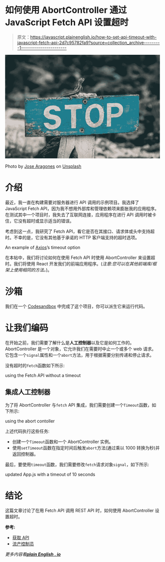 # 如何使用 AbortController 通过 JavaScript Fetch API 设置超时

> 原文：<https://javascript.plainenglish.io/how-to-set-api-timeout-with-javascript-fetch-api-2d7c95782fa9?source=collection_archive---------1----------------------->

![](img/6fdc287840f6393834ac42163875eea9.png)

Photo by [Jose Aragones](https://unsplash.com/@jodaarba?utm_source=unsplash&utm_medium=referral&utm_content=creditCopyText) on [Unsplash](https://unsplash.com/s/photos/stop?utm_source=unsplash&utm_medium=referral&utm_content=creditCopyText)

# 介绍

最近，我一直在构建需要对服务器进行 API 调用的示例项目。我选择了 JavaScript Fetch API，因为我不想用外部库和管理依赖项来膨胀我的应用程序。在测试其中一个项目时，我失去了互联网连接，应用程序在进行 API 调用时被卡住，它没有超时或显示适当的错误。

考虑到这一点，我研究了 Fetch API，看它是否在其接口、请求体或头中支持超时。不幸的是，它没有其他基于承诺的 HTTP 客户端支持的超时选项。

An example of [Axios](https://axios-http.com/)’s timeout option

在本帖中，我们将讨论如何在使用 Fetch API 时使用 AbortController 来设置超时。我们将使用 React 开发我们的前端应用程序。(*注意:您可以在其他前端库/框架上使用相同的方法。*)。

# 沙箱

我们在一个 [Codesandbox](https://codesandbox.io/s/magical-wave-53dgk?file=/src/App.js:173-217) 中完成了这个项目，你可以派生它来运行代码。

# 让我们编码

在开始之前，我们需要了解什么是**人工控制器**以及它是如何工作的。AbortController 是一个对象，它允许我们在需要时中止一个或多个 web 请求。它包含一个`signal`属性和一个`abort`方法，用于根据需要分别传递和停止请求。

没有超时的`fetch`函数如下所示:

using the Fetch API without a timeout

## **集成人工控制器**

为了将 AbortController 与`fetch` API 集成，我们需要创建一个`Timeout`函数，如下所示:

using the abort contoller

上述代码执行这些任务:

*   创建一个`Timeout`函数和一个 AbortController 实例。
*   使用`setTimeout`函数在指定时间后触发`abort`方法(通过乘以 1000 转换为秒)并返回控制器。

最后，要使用`timeout`函数，我们需要修改`fetch`请求对象`signal`，如下所示:

updated App.js with a timeout of 10 seconds

# 结论

这篇文章讨论了在用 Fetch API 调用 REST API 时，如何使用 AbortController 设置超时。

**参考:**

*   [获取 API](https://developer.mozilla.org/en-US/docs/Web/API/Fetch_API)
*   [流产控制员](https://developer.mozilla.org/en-US/docs/Web/API/AbortController)

*更多内容看*[***plain English . io***](http://plainenglish.io/)